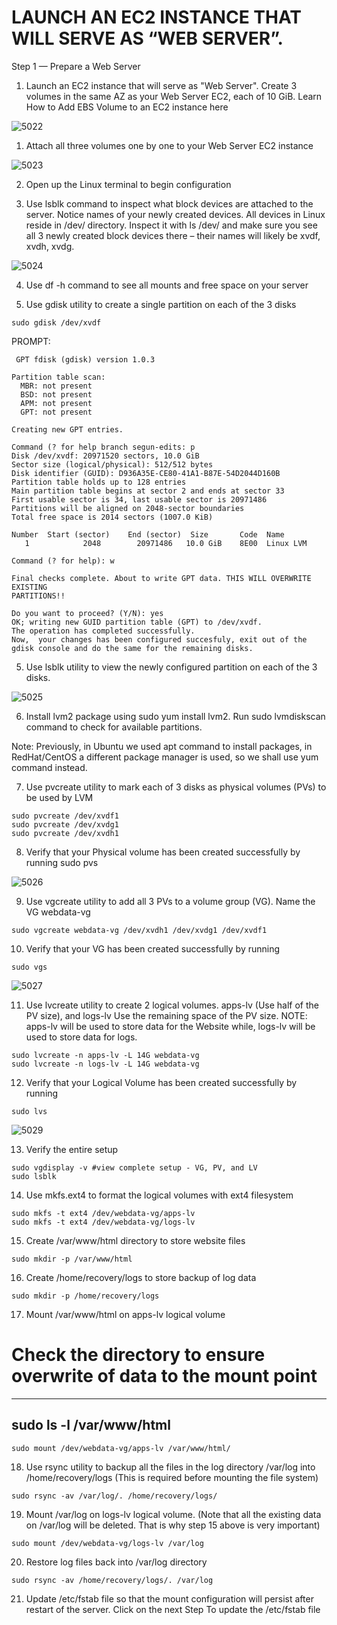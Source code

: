 # LAUNCH AN EC2 INSTANCE THAT WILL SERVE AS “WEB SERVER”.

Step 1 — Prepare a Web Server

1. Launch an EC2 instance that will serve as "Web Server". Create 3 volumes in the same AZ as your Web Server EC2, each of 10 GiB.
Learn How to Add EBS Volume to an EC2 instance here

![5022](https://user-images.githubusercontent.com/85270361/210136900-8369cbb5-47fc-4ea1-a8a0-4746881fab44.PNG)


1. Attach all three volumes one by one to your Web Server EC2 instance

![5023](https://user-images.githubusercontent.com/85270361/210136972-6c812c34-9dfa-4605-92ec-afb0d7881bbb.PNG)


2. Open up the Linux terminal to begin configuration

3. Use lsblk command to inspect what block devices are attached to the server. Notice names of your newly created devices. All devices
in Linux reside in /dev/ directory. Inspect it with ls /dev/ and make sure you see all 3 newly created block devices there – their 
names will likely be xvdf, xvdh, xvdg.


![5024](https://user-images.githubusercontent.com/85270361/210137484-e3928617-0f73-42c1-bc76-bf9d86d60710.PNG)


4. Use df -h command to see all mounts and free space on your server

5. Use gdisk utility to create a single partition on each of the 3 disks

```
sudo gdisk /dev/xvdf
```

PROMPT: 

```
 GPT fdisk (gdisk) version 1.0.3

Partition table scan:
  MBR: not present
  BSD: not present
  APM: not present
  GPT: not present

Creating new GPT entries.

Command (? for help branch segun-edits: p
Disk /dev/xvdf: 20971520 sectors, 10.0 GiB
Sector size (logical/physical): 512/512 bytes
Disk identifier (GUID): D936A35E-CE80-41A1-B87E-54D2044D160B
Partition table holds up to 128 entries
Main partition table begins at sector 2 and ends at sector 33
First usable sector is 34, last usable sector is 20971486
Partitions will be aligned on 2048-sector boundaries
Total free space is 2014 sectors (1007.0 KiB)

Number  Start (sector)    End (sector)  Size       Code  Name
   1            2048        20971486   10.0 GiB    8E00  Linux LVM

Command (? for help): w

Final checks complete. About to write GPT data. THIS WILL OVERWRITE EXISTING
PARTITIONS!!

Do you want to proceed? (Y/N): yes
OK; writing new GUID partition table (GPT) to /dev/xvdf.
The operation has completed successfully.
Now,  your changes has been configured succesfuly, exit out of the gdisk console and do the same for the remaining disks.
```


5. Use lsblk utility to view the newly configured partition on each of the 3 disks.

![5025](https://user-images.githubusercontent.com/85270361/210137616-558c1857-6fca-40e4-a833-f4605fcd46ca.PNG)


6. Install lvm2 package using sudo yum install lvm2. Run sudo lvmdiskscan command to check for available partitions.

Note: Previously, in Ubuntu we used apt command to install packages, in RedHat/CentOS a different package manager is used, so we 
shall use yum command instead.

7. Use pvcreate utility to mark each of 3 disks as physical volumes (PVs) to be used by LVM

```
sudo pvcreate /dev/xvdf1
sudo pvcreate /dev/xvdg1
sudo pvcreate /dev/xvdh1
```

8. Verify that your Physical volume has been created successfully by running sudo pvs

![5026](https://user-images.githubusercontent.com/85270361/210137702-7d0c0151-0cf8-4d61-a1af-a146afc9e26a.PNG)


9. Use vgcreate utility to add all 3 PVs to a volume group (VG). Name the VG webdata-vg

```
sudo vgcreate webdata-vg /dev/xvdh1 /dev/xvdg1 /dev/xvdf1
```

10. Verify that your VG has been created successfully by running 

```
sudo vgs
```

![5027](https://user-images.githubusercontent.com/85270361/210137794-23e31c97-1f34-469b-b7da-3456fb4e4dcd.PNG)


11. Use lvcreate utility to create 2 logical volumes. apps-lv (Use half of the PV size), and logs-lv Use the remaining space of
 the PV size. NOTE: apps-lv will be used to store data for the Website while, logs-lv will be used to store data for logs.
 
```
sudo lvcreate -n apps-lv -L 14G webdata-vg
sudo lvcreate -n logs-lv -L 14G webdata-vg
```

12. Verify that your Logical Volume has been created successfully by running 

```
sudo lvs
```

![5029](https://user-images.githubusercontent.com/85270361/210137927-8aef5842-f176-45a4-bf5c-817fc1eeb1fb.PNG)


13. Verify the entire setup

```
sudo vgdisplay -v #view complete setup - VG, PV, and LV
sudo lsblk 
```

14. Use mkfs.ext4 to format the logical volumes with ext4 filesystem

```
sudo mkfs -t ext4 /dev/webdata-vg/apps-lv
sudo mkfs -t ext4 /dev/webdata-vg/logs-lv
```

15. Create /var/www/html directory to store website files

```
sudo mkdir -p /var/www/html
```

16. Create /home/recovery/logs to store backup of log data

```
sudo mkdir -p /home/recovery/logs
```

17. Mount /var/www/html on apps-lv logical volume
# Check the directory to ensure overwrite of data to the mount point

---

sudo ls -l /var/www/html
---




```
sudo mount /dev/webdata-vg/apps-lv /var/www/html/
```

18. Use rsync utility to backup all the files in the log directory /var/log into /home/recovery/logs (This is required before 
mounting the file system)

```
sudo rsync -av /var/log/. /home/recovery/logs/
```


19. Mount /var/log on logs-lv logical volume. (Note that all the existing data on /var/log will be deleted. That is why step 15 above 
is very important)

```
sudo mount /dev/webdata-vg/logs-lv /var/log
```

20. Restore log files back into /var/log directory

```
sudo rsync -av /home/recovery/logs/. /var/log
```

21. Update /etc/fstab file so that the mount configuration will persist after restart of the server.
Click on the next Step To update the /etc/fstab file



